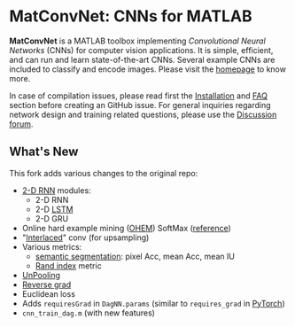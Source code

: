 # MatConvNet: CNNs for MATLAB

**MatConvNet** is a MATLAB toolbox implementing *Convolutional Neural
Networks* (CNNs) for computer vision applications. It is simple,
efficient, and can run and learn state-of-the-art CNNs. Several
example CNNs are included to classify and encode images. Please visit
the [homepage](http://www.vlfeat.org/matconvnet) to know more.

In case of compilation issues, please read first the
[Installation](http://www.vlfeat.org/matconvnet/install/) and
[FAQ](http://www.vlfeat.org/matconvnet/faq/) section before creating an GitHub
issue. For general inquiries regarding network design and training
related questions, please use the
[Discussion forum](https://groups.google.com/d/forum/matconvnet).

## What's New
This fork adds various changes to the original repo:
- [2-D RNN](https://arxiv.org/abs/1509.00552) modules:
  + 2-D RNN
  + 2-D [LSTM](http://colah.github.io/posts/2015-08-Understanding-LSTMs/)
  + 2-D GRU
- Online hard example mining ([OHEM](https://arxiv.org/abs/1604.03540)) SoftMax ([reference](https://github.com/itijyou/ademxapp/blob/master/util/symbol/layer.py))
- "[Interlaced](https://github.com/TuSimple/TuSimple-DUC)" conv (for upsampling)
- Various metrics:
  + [semantic segmentation](https://github.com/vlfeat/matconvnet-fcn): pixel Acc, mean Acc, mean IU
  + [Rand index](https://www.frontiersin.org/articles/10.3389/fnana.2015.00142/full) metric
- [UnPooling](https://github.com/peiyunh/matconvnet)
- [Reverse grad](https://arxiv.org/abs/1409.7495)
- Euclidean loss
- Adds `requiresGrad` in `DagNN.params` (similar to `requires_grad` in [PyTorch](http://pytorch.org/))
- `cnn_train_dag.m` (with new features)

